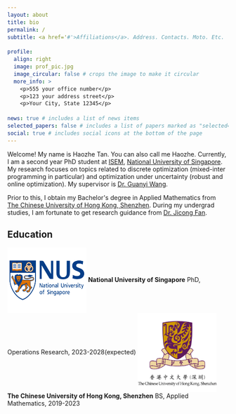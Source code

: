 ```yaml
---
layout: about
title: bio
permalink: /
subtitle: <a href='#'>Affiliations</a>. Address. Contacts. Moto. Etc.

profile:
  align: right
  image: prof_pic.jpg
  image_circular: false # crops the image to make it circular
  more_info: >
    <p>555 your office number</p>
    <p>123 your address street</p>
    <p>Your City, State 12345</p>

news: true # includes a list of news items
selected_papers: false # includes a list of papers marked as "selected={true}"
social: true # includes social icons at the bottom of the page
---
```


Welcome! My name is Haozhe Tan. You can also call me Haozhe.
Currently, I am a second year PhD student at [ISEM](https://cde.nus.edu.sg/isem/), [National University of Singapore](https://www.nus.edu.sg). My research focuses on topics related to discrete optimization (mixed-inter programming in particular) and optimization under uncertainty (robust and online optimization). My supervisor is [Dr. Guanyi Wang](https://sites.google.com/view/guanyiwang).

Prior to this, I obtain my Bachelor's degree in Applied Mathematics from [The Chinese University of Hong Kong, Shenzhen](https://www.cuhk.edu.cn/en). During my undergrad studies, I am fortunate to get research guidance from [Dr. Jicong Fan](https://jicongfan.github.io).

<div style='display: none'>
Write your biography here. Tell the world about yourself. Link to your favorite [subreddit](http://reddit.com). You can put a picture in, too. The code is already in, just name your picture `prof_pic.jpg` and put it in the `img/` folder.

Put your address / P.O. box / other info right below your picture. You can also disable any of these elements by editing `profile` property of the YAML header of your `_pages/about.md`. Edit `_bibliography/papers.bib` and Jekyll will render your [publications page](/al-folio/publications/) automatically.

Link to your social media connections, too. This theme is set up to use [Font Awesome icons](https://fontawesome.com/) and [Academicons](https://jpswalsh.github.io/academicons/), like the ones below. Add your Facebook, Twitter, LinkedIn, Google Scholar, or just disable all of them.
</div>

## Education
<img src="/assets/img/NUS.png" width="180" height = "150" style="vertical-align: middle;">
<b>National University of Singapore</b>
PhD, Operations Research, 2023-2028(expected)

<img src="/assets/img/cuhksz.png" width="180" height = "180" style="vertical-align: middle;">
<b>The Chinese University of Hong Kong, Shenzhen</b>
BS, Applied Mathematics, 2019-2023

